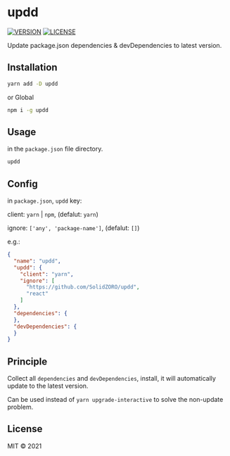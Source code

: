 # updd

[![VERSION][version-badge-svg]][version-badge-url] [![LICENSE][license-badge-svg]](./LICENSE)

Update package.json dependencies & devDependencies to latest version.

## Installation

```bash
yarn add -D updd
```

or Global

```bash
npm i -g updd
```


## Usage

in the `package.json` file directory.

```bash
updd
```

## Config

in `package.json`, `updd` key:

client: `yarn` | `npm`, (defalut: `yarn`)

ignore: `['any', 'package-name']`, (defalut: `[]`)

e.g.:

```json
{
  "name": "updd",
  "updd": {
    "client": "yarn",
    "ignore": [
      "https://github.com/SolidZORO/updd",
      "react"
    ]
  },
  "dependencies": {
  },
  "devDependencies": {
  }
}
```


## Principle

Collect all `dependencies` and `devDependencies`, install, it will automatically update to the latest version.

Can be used instead of `yarn upgrade-interactive` to solve the non-update problem.


## License

MIT © 2021

<!-- link -->

[license-badge-svg]: https://img.shields.io/badge/License-MIT-green.svg

[version-badge-svg]: https://badge.fury.io/js/updd.svg

[version-badge-url]: https://badge.fury.io/js/updd

